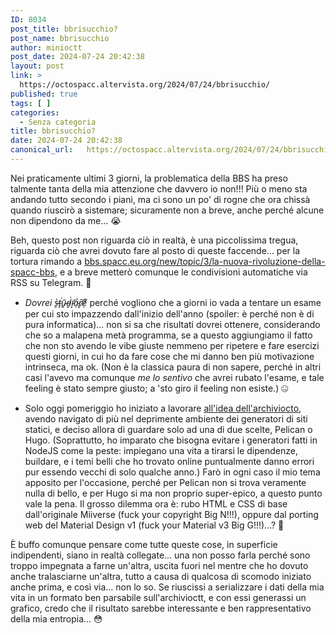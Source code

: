 ```yaml
---
ID: 8034
post_title: bbrisucchio?
post_name: bbrisucchio
author: minioctt
post_date: 2024-07-24 20:42:38
layout: post
link: >
  https://octospacc.altervista.org/2024/07/24/bbrisucchio/
published: true
tags: [ ]
categories:
  - Senza categoria
title: bbrisucchio?
date: 2024-07-24 20:42:38
canonical_url:   https://octospacc.altervista.org/2024/07/24/bbrisucchio/
---
```

<!-- wp:paragraph -->
<p>Nei praticamente ultimi 3 giorni, la problematica della BBS ha preso talmente tanta della mia attenzione che davvero io non!!! Più o meno sta andando tutto secondo i piani, ma ci sono un po' di rogne che ora chissà quando riuscirò a sistemare; sicuramente non a breve, anche perché alcune non dipendono da me... 😭️</p>
<!-- /wp:paragraph -->

<!-- wp:paragraph -->
<p>Beh, questo post non riguarda ciò in realtà, è una piccolissima tregua, riguarda ciò che avrei dovuto fare al posto di queste faccende... per la tortura rimando a <a href="https://bbs.spacc.eu.org/new/topic/3/la-nuova-rivoluzione-della-spacc-bbs">bbs.spacc.eu.org/new/topic/3/la-nuova-rivoluzione-della-spacc-bbs</a>, e a breve metterò comunque le condivisioni automatiche via RSS su Telegram. 😤️</p>
<!-- /wp:paragraph -->

<!-- wp:list -->
<ul><!-- wp:list-item -->
<li><em>Dovrei s̵̱̀t̵̨͑ũ̴͍d̵̬͑i̷̞̕ả̴̹ȓ̸̢ẹ̸̊</em> perché vogliono che a giorni io vada a tentare un esame per cui sto impazzendo dall'inizio dell'anno (spoiler: è perché non è di pura informatica)... non si sa che risultati dovrei ottenere, considerando che so a malapena metà programma, se a questo aggiungiamo il fatto che non sto avendo le vibe giuste nemmeno per ripetere e fare esercizi questi giorni, in cui ho da fare cose che mi danno ben più motivazione intrinseca, ma ok. (Non è la classica paura di non sapere, perché in altri casi l'avevo ma comunque <em>me lo sentivo</em> che avrei rubato l'esame, e tale feeling è stato sempre giusto; a 'sto giro il feeling non esiste.) 🤐️</li>
<!-- /wp:list-item --></ul>
<!-- /wp:list -->

<!-- wp:list -->
<ul><!-- wp:list-item -->
<li>Solo oggi pomeriggio ho iniziato a lavorare <a href="2024/07/18/la-spaccricerca/">all'idea dell'archiviocto</a>, avendo navigato di più nel deprimente ambiente dei generatori di siti statici, e deciso allora di guardare solo ad una di due scelte, Pelican o Hugo. (Soprattutto, ho imparato che bisogna evitare i generatori fatti in NodeJS come la peste: impiegano una vita a tirarsi le dipendenze, buildare, e i temi belli che ho trovato online puntualmente danno errori pur essendo vecchi di solo qualche anno.) Farò in ogni caso il mio tema apposito per l'occasione, perché per Pelican non si trova veramente nulla di bello, e per Hugo si ma non proprio super-epico, a questo punto vale la pena. Il grosso dilemma ora è: rubo HTML e CSS di base dall'originale Miiverse (fuck your copyright Big N!!!), oppure dal porting web del Material Design v1 (fuck your Material v3 Big G!!!)...? 👾️</li>
<!-- /wp:list-item --></ul>
<!-- /wp:list -->

<!-- wp:paragraph -->
<p>È buffo comunque pensare come tutte queste cose, in superficie indipendenti, siano in realtà collegate... una non posso farla perché sono troppo impegnata a farne un'altra, uscita fuori nel mentre che ho dovuto anche tralasciarne un'altra, tutto a causa di qualcosa di scomodo iniziato anche prima, e così via... non lo so. Se riuscissi a serializzare i dati della mia vita in un formato ben parsabile sull'archivioctt, e con essi generassi un grafico, credo che il risultato sarebbe interessante e ben rappresentativo della mia entropia... 😳️</p>
<!-- /wp:paragraph -->